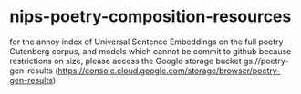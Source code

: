 # nips-poetry-composition-resources

for the annoy index of Universal Sentence Embeddings on the full poetry Gutenberg corpus, and models which cannot be commit to github because restrictions on size, please access the Google storage bucket gs://poetry-gen-results (https://console.cloud.google.com/storage/browser/poetry-gen-results)
